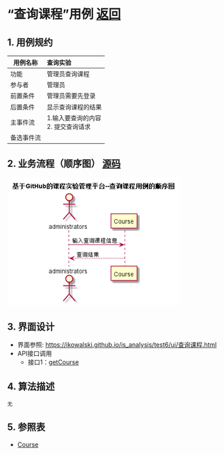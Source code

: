# “查询课程”用例 [返回](../README.md)
## 1. 用例规约

|用例名称|查询实验|
|-------|:-------------|
|功能|管理员查询课程|
|参与者|管理员|
|前置条件|管理员需要先登录|
|后置条件| 显示查询课程的结果|
|主事件流| 1.输入要查询的内容<br/> 2. 提交查询请求 |
|备选事件流| |

## 2. 业务流程（顺序图） [源码](../src/sequence查询课程.puml)
![sequence1](../sequence查询课程.png) 

## 3. 界面设计
- 界面参照: https://ikowalski.github.io/is_analysis/test6/ui/查询课程.html
- API接口调用
    - 接口1：[getCourse](../接口/getCourse.md) 

## 4. 算法描述
    无
    
## 5. 参照表
- [Course](../数据库设计.md/#Course)